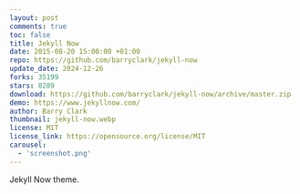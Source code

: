 ```yaml
---
layout: post
comments: true
toc: false
title: Jekyll Now
date: 2015-08-20 15:00:00 +01:00
repo: https://github.com/barryclark/jekyll-now
update_date: 2024-12-26
forks: 35199
stars: 8289
download: https://github.com/barryclark/jekyll-now/archive/master.zip
demo: https://www.jekyllnow.com/
author: Barry Clark
thumbnail: jekyll-now.webp
license: MIT
license_link: https://opensource.org/license/MIT
carousel:
  - 'screenshot.png'
---
```


Jekyll Now theme.
